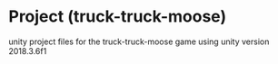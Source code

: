 # Project (truck-truck-moose)
unity project files for the truck-truck-moose game
using unity version 2018.3.6f1
